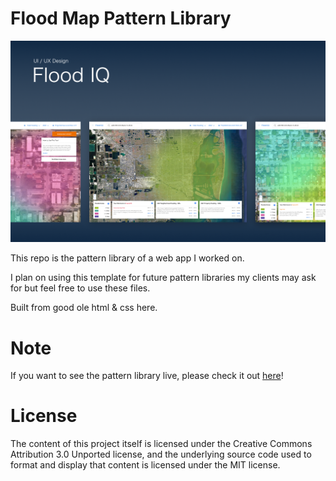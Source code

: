 # Flood Map Pattern Library

![floodmap-library](https://github.com/andruwcruz/floodmap-library/blob/master/floodmap-cover.png)

This repo is the pattern library of a web app I worked on.

I plan on using this template for future pattern libraries my clients may ask for but feel free to use these files.

Built from good ole html & css here.

# Note

If you want to see the pattern library live, please check it out [here](http://floodiq.andruwcruz.com)!

# License
The content of this project itself is licensed under the Creative Commons Attribution 3.0 Unported license, and the underlying source code used to format and display that content is licensed under the MIT license.
